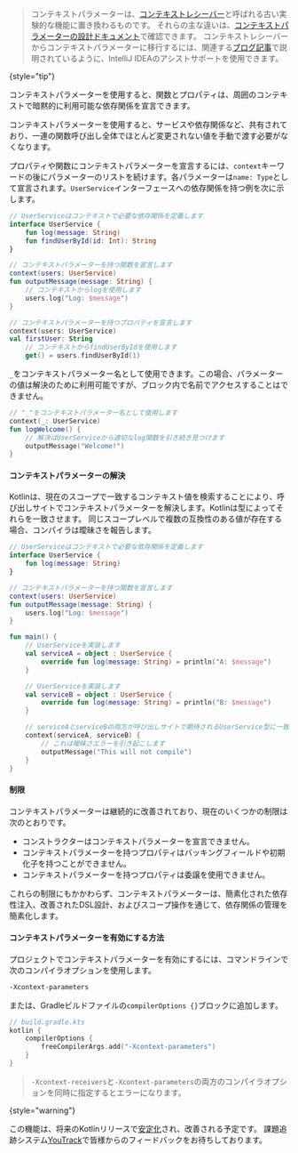 [//]: # (title: コンテキストパラメーター)

<primary-label ref="experimental-general"/>

> コンテキストパラメーターは、[コンテキストレシーバー](whatsnew1620.md#prototype-of-context-receivers-for-kotlin-jvm)と呼ばれる古い実験的な機能に置き換わるものです。
> それらの主な違いは、[コンテキストパラメーターの設計ドキュメント](https://github.com/Kotlin/KEEP/blob/master/proposals/context-parameters.md#summary-of-changes-from-the-previous-proposal)で確認できます。
> コンテキストレシーバーからコンテキストパラメーターに移行するには、関連する[ブログ記事](https://blog.jetbrains.com/kotlin/2025/04/update-on-context-parameters/)で説明されているように、IntelliJ IDEAのアシストサポートを使用できます。
>
{style="tip"}

コンテキストパラメーターを使用すると、関数とプロパティは、周囲のコンテキストで暗黙的に利用可能な依存関係を宣言できます。

コンテキストパラメーターを使用すると、サービスや依存関係など、共有されており、一連の関数呼び出し全体でほとんど変更されない値を手動で渡す必要がなくなります。

プロパティや関数にコンテキストパラメーターを宣言するには、`context`キーワードの後にパラメーターのリストを続けます。各パラメーターは`name: Type`として宣言されます。`UserService`インターフェースへの依存関係を持つ例を次に示します。

```kotlin
// UserServiceはコンテキストで必要な依存関係を定義します
interface UserService {
    fun log(message: String)
    fun findUserById(id: Int): String
}

// コンテキストパラメーターを持つ関数を宣言します
context(users: UserService)
fun outputMessage(message: String) {
    // コンテキストからlogを使用します
    users.log("Log: $message")
}

// コンテキストパラメーターを持つプロパティを宣言します
context(users: UserService)
val firstUser: String
    // コンテキストからfindUserByIdを使用します    
    get() = users.findUserById(1)
```

`_`をコンテキストパラメーター名として使用できます。この場合、パラメーターの値は解決のために利用可能ですが、ブロック内で名前でアクセスすることはできません。

```kotlin
// "_"をコンテキストパラメーター名として使用します
context(_: UserService)
fun logWelcome() {
    // 解決はUserServiceから適切なlog関数を引き続き見つけます
    outputMessage("Welcome!")
}
```

#### コンテキストパラメーターの解決

Kotlinは、現在のスコープで一致するコンテキスト値を検索することにより、呼び出しサイトでコンテキストパラメーターを解決します。Kotlinは型によってそれらを一致させます。
同じスコープレベルで複数の互換性のある値が存在する場合、コンパイラは曖昧さを報告します。

```kotlin
// UserServiceはコンテキストで必要な依存関係を定義します
interface UserService {
    fun log(message: String)
}

// コンテキストパラメーターを持つ関数を宣言します
context(users: UserService)
fun outputMessage(message: String) {
    users.log("Log: $message")
}

fun main() {
    // UserServiceを実装します
    val serviceA = object : UserService {
        override fun log(message: String) = println("A: $message")
    }

    // UserServiceを実装します
    val serviceB = object : UserService {
        override fun log(message: String) = println("B: $message")
    }

    // serviceAとserviceBの両方が呼び出しサイトで期待されるUserService型に一致します
    context(serviceA, serviceB) {
        // これは曖昧さエラーを引き起こします
        outputMessage("This will not compile")
    }
}
```

#### 制限

コンテキストパラメーターは継続的に改善されており、現在のいくつかの制限は次のとおりです。

*   コンストラクターはコンテキストパラメーターを宣言できません。
*   コンテキストパラメーターを持つプロパティはバッキングフィールドや初期化子を持つことができません。
*   コンテキストパラメーターを持つプロパティは委譲を使用できません。

これらの制限にもかかわらず、コンテキストパラメーターは、簡素化された依存性注入、改善されたDSL設計、およびスコープ操作を通じて、依存関係の管理を簡素化します。

#### コンテキストパラメーターを有効にする方法

プロジェクトでコンテキストパラメーターを有効にするには、コマンドラインで次のコンパイラオプションを使用します。

```Bash
-Xcontext-parameters
```

または、Gradleビルドファイルの`compilerOptions {}`ブロックに追加します。

```kotlin
// build.gradle.kts
kotlin {
    compilerOptions {
        freeCompilerArgs.add("-Xcontext-parameters")
    }
}
```

> `-Xcontext-receivers`と`-Xcontext-parameters`の両方のコンパイラオプションを同時に指定するとエラーになります。
>
{style="warning"}

この機能は、将来のKotlinリリースで[安定化](components-stability.md#stability-levels-explained)され、改善される予定です。
課題追跡システム[YouTrack](https://youtrack.jetbrains.com/issue/KT-10468/Context-Parameters-expanding-extension-receivers-to-work-with-scopes)で皆様からのフィードバックをお待ちしております。